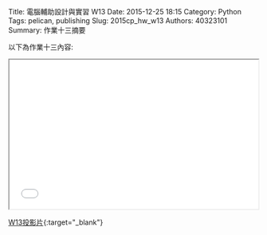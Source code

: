 Title: 電腦輔助設計與實習  W13
Date: 2015-12-25 18:15
Category: Python
Tags: pelican, publishing
Slug: 2015cp_hw_w13
Authors: 40323101
Summary: 作業十三摘要

以下為作業十三內容:

<iframe src="40323101_cp_w13.html" width="500" height="300"></iframe>

[W13投影片](40323101_cp_w13.html){:target="_blank"}




